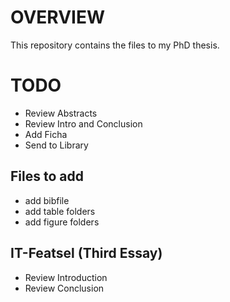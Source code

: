 # OVERVIEW

This repository contains the files to my PhD thesis.


# TODO
- Review Abstracts
- Review Intro and Conclusion
- Add Ficha 
- Send to Library 

## Files to add 
- add bibfile
- add table folders
- add figure folders

## IT-Featsel (Third Essay)
- Review Introduction
- Review Conclusion




